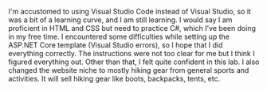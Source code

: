 I'm accustomed to using Visual Studio Code instead of Visual Studio, so it was a bit of a learning curve, and I am still learning. I would say I am proficient in HTML and CSS but need to practice C#, which I've been doing in my free time. I encountered some difficulties while setting up the ASP.NET Core template (Visual Studio errors), so I hope that I did everything correctly. The instructions were not too clear for me but I think I figured everything out. Other than that, I felt quite confident in this lab.
I also changed the website niche to mostly hiking gear from general sports and activities. It will sell hiking gear like boots, backpacks, tents, etc.
